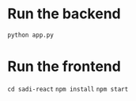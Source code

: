# Run the backend
```python app.py```

# Run the frontend
```cd sadi-react```
```npm install```
```npm start```
